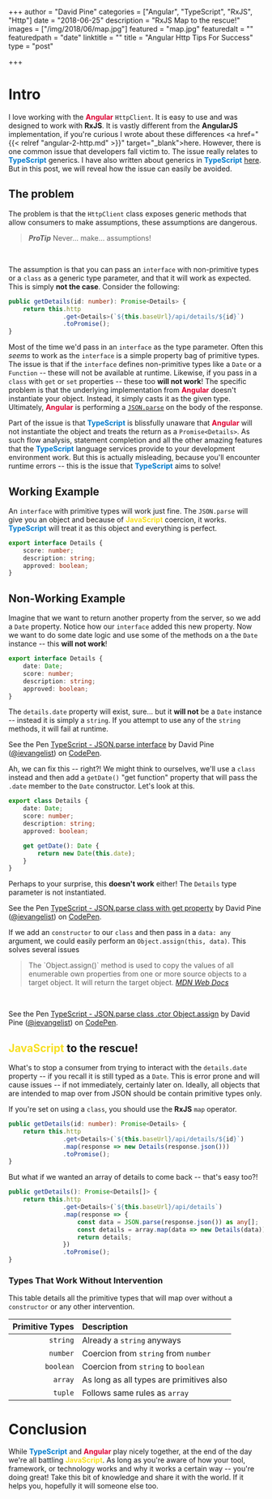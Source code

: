 +++
author = "David Pine"
categories = ["Angular", "TypeScript", "RxJS", "Http"]
date = "2018-06-25"
description = "RxJS Map to the rescue!"
images = ["/img/2018/06/map.jpg"]
featured = "map.jpg"
featuredalt = ""
featuredpath = "date"
linktitle = ""
title = "Angular Http Tips For Success"
type = "post"

+++

# Intro

I love working with the __<span style="color:#dd0031;">Angular</span>__ `HttpClient`. It is easy to use and was designed to work with __RxJS__. It is vastly different from the __AngularJS__ implementation, if you're curious I wrote about these differences <a href="{{< relref "angular-2-http.md" >}}" target="_blank">here</a>. However, there is one common issue that developers fall victim to. The issue really relates to __<span style="color:#007acc;">TypeScript</span>__ generics. I have also written about generics in __<span style="color:#007acc;">TypeScript</span>__ <a href="http://www.dotnetcurry.com/typescript/1439/typescript-generics" target="_blank">here</a>. But in this post, we will reveal how the issue can easily be avoided.

## The problem

The problem is that the `HttpClient` class exposes generic methods that allow consumers to make assumptions, these assumptions are dangerous.

> <p/> <cite><strong>ProTip</strong></cite>
> Never... make... assumptions!

<br/>

The assumption is that you can pass an `interface` with non-primitive types or a `class` as a generic type parameter, and that it will work as expected. This is simply __not the case__. Consider the following:

```typescript
public getDetails(id: number): Promise<Details> {
    return this.http
               .get<Details>(`${this.baseUrl}/api/details/${id}`)
               .toPromise();
}
```

Most of the time we'd pass in an `interface` as the type parameter. Often this _seems_ to work as the `interface` is a simple property bag of primitive types. The issue is that if the `interface` defines non-primitive types like a `Date` or a `Function` -- these will not be available at runtime. Likewise, if you pass in a `class` with `get` or `set` properties -- these too __will not work__! The specific problem is that the underlying implementation from __<span style="color:#dd0031;">Angular</span>__ doesn't instantiate your object. Instead, it simply casts it as the given type. Ultimately, __<span style="color:#dd0031;">Angular</span>__ is performing a <a href="https://github.com/angular/angular/blob/master/packages/common/http/src/xhr.ts#L186-L189" target="_blank">`JSON.parse`</a> on the body of the response.

Part of the issue is that __<span style="color:#007acc;">TypeScript</span>__ is blissfully unaware that __<span style="color:#dd0031;">Angular</span>__ will not instantiate the object and treats the return as a `Promise<Details>`. As such flow analysis, statement completion and all the other amazing features that the __<span style="color:#007acc;">TypeScript</span>__ language services provide to your development environment work. But this is actually misleading, because you'll encounter runtime errors -- this is the issue that __<span style="color:#007acc;">TypeScript</span>__ aims to solve! 

## Working Example

An `interface` with primitive types will work just fine. The `JSON.parse` will give you an object and because of __<span style="color: #f7df1e">JavaScript</span>__ coercion, it works. __<span style="color:#007acc;">TypeScript</span>__ will treat it as this object and everything is perfect.

```typescript
export interface Details {
    score: number;
    description: string;
    approved: boolean;
}
```

## Non-Working Example

Imagine that we want to return another property from the server, so we add a `Date` property. Notice how our `interface` added this new property. Now we want to do some date logic and use some of the methods on a the `Date` instance -- this __will not work__!

```typescript
export interface Details {
    date: Date;
    score: number;
    description: string;
    approved: boolean;
}
```

The `details.date` property will exist, sure... but it __will not__ be a `Date` instance -- instead it is simply a `string`. If you attempt to use any of the `string` methods, it will fail at runtime.

<p data-height="550" data-theme-id="dark" data-slug-hash="pKZYbL" data-default-tab="js,result" data-user="ievangelist" data-embed-version="2" data-pen-title="TypeScript - JSON.parse interface" data-preview="true" class="codepen">See the Pen <a href="https://codepen.io/ievangelist/pen/pKZYbL/">TypeScript - JSON.parse interface</a> by David Pine (<a href="https://codepen.io/ievangelist">@ievangelist</a>) on <a href="https://codepen.io">CodePen</a>.</p>

Ah, we can fix this -- right?! We might think to ourselves, we'll use a `class` instead and then add a `getDate()` "get function" property that will pass the `.date` member to the `Date` constructor. Let's look at this.

```typescript
export class Details {
    date: Date;
    score: number;
    description: string;
    approved: boolean;

    get getDate(): Date {
        return new Date(this.date);
    }
}
```

Perhaps to your surprise, this __doesn't work__ either! The `Details` type parameter is not instantiated.

<p data-height="620" data-theme-id="dark" data-slug-hash="QxBogQ" data-default-tab="js" data-user="ievangelist" data-embed-version="2" data-pen-title="TypeScript - JSON.parse class with get property" data-preview="true" class="codepen">See the Pen <a href="https://codepen.io/ievangelist/pen/QxBogQ/">TypeScript - JSON.parse class with get property</a> by David Pine (<a href="https://codepen.io/ievangelist">@ievangelist</a>) on <a href="https://codepen.io">CodePen</a>.</p>

If we add an `constructor` to our `class` and then pass in a `data: any` argument, we could easily perform an `Object.assign(this, data)`. This solves several issues

> <p/> The `Object.assign()` method is used to copy the values of all enumerable own properties from one or more source objects to a target object. It will return the target object.
> <cite><a href="https://developer.mozilla.org/en-US/docs/Web/JavaScript/Reference/Global_Objects/Object/assign" target="_blank">MDN Web Docs</a></cite>

<br/>

<p data-height="675" data-theme-id="dark" data-slug-hash="mKjoKW" data-default-tab="js" data-user="ievangelist" data-embed-version="2" data-pen-title="TypeScript - JSON.parse class .ctor Object.assign" data-preview="true" class="codepen">See the Pen <a href="https://codepen.io/ievangelist/pen/mKjoKW/">TypeScript - JSON.parse class .ctor Object.assign</a> by David Pine (<a href="https://codepen.io/ievangelist">@ievangelist</a>) on <a href="https://codepen.io">CodePen</a>.</p>

<script async src="https://static.codepen.io/assets/embed/ei.js"></script>

## <span style="color: #f7df1e">JavaScript</span> to the rescue!

What's to stop a consumer from trying to interact with the `details.date` property -- if you recall it is still typed as a `Date`. This is error prone and will cause issues -- if not immediately, certainly later on. Ideally, all objects that are intended to map over from JSON should be contain primitive types only.

If you're set on using a `class`, you should use the __RxJS__ `map` operator.

```typescript
public getDetails(id: number): Promise<Details> {
    return this.http
               .get<Details>(`${this.baseUrl}/api/details/${id}`)
               .map(response => new Details(response.json()))
               .toPromise();
}
```

But what if we wanted an array of details to come back -- that's easy too?! <i class="fa fa-smile-o" aria-hidden="true"></i>

```typescript
public getDetails(): Promise<Details[]> {
    return this.http
               .get<Details>(`${this.baseUrl}/api/details`)
               .map(response => {
                   const data = JSON.parse(response.json()) as any[];
                   const details = array.map(data => new Details(data));
                   return details;
               })
               .toPromise();
}
```

### Types That Work Without Intervention 

This table details all the primitive types that will map over without a `constructor` or any other intervention.

| Primitive Types  | Description |
|--:|:--|
| `string` | Already a `string` anyways |
| `number` | Coercion from `string` from `number` |
| `boolean` | Coercion from `string` to `boolean` |
| `array` | As long as all types are primitives also |
| `tuple` | Follows same rules as `array` |

# Conclusion

While __<span style="color:#007acc;">TypeScript</span>__ and __<span style="color:#dd0031;">Angular</span>__ play nicely together, at the end of the day we're all battling __<span style="color: #f7df1e">JavaScript</span>__. As long as you're aware of how your tool, framework, or technology works and why it works a certain way -- you're doing great! Take this bit of knowledge and share it with the world. If it helps you, hopefully it will someone else too.  